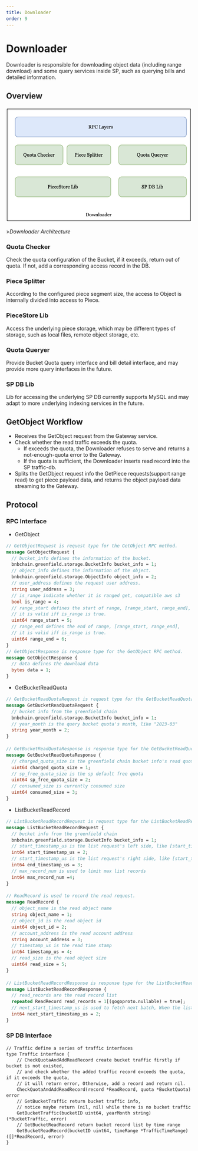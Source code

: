 ```yaml
---
title: Downloader
order: 9
---
```


# Downloader
Downloader is responsible for downloading object data (including range download) and some query services
inside SP, such as querying bills and detailed information.

## Overview
![](../../../../static/asset/06-SP-Downloader.jpg)

<div style={{textAlign:'center'}}>><i>Downloader Architecture</i></div>

### Quota Checker
Check the quota configuration of the Bucket, if it exceeds, return out of quota. If not, 
add a corresponding access record in the DB.

### Piece Splitter
According to the configured piece segment size, the access to Object is internally divided into access to Piece.

### PieceStore Lib
Access the underlying piece storage, which may be different types of storage, such as local files, 
remote object storage, etc.

### Quota Queryer
Provide Bucket Quota query interface and bill detail interface, and may provide more query interfaces in the future.

### SP DB Lib
Lib for accessing the underlying SP DB currently supports MySQL and may adapt to more underlying indexing services in the future.

## GetObject Workflow
* Receives the GetObject request from the Gateway service.
* Check whether the read traffic exceeds the quota.
    * If exceeds the quota, the Downloader refuses to serve and returns a not-enough-quota error to the Gateway.
    * If the quota is sufficient, the Downloader inserts read record into the SP traffic-db.
* Splits the GetObject request info the GetPiece requests(support range read) to get piece payload data, 
and returns the object payload data streaming to the Gateway.

## Protocol
### RPC Interface
* GetObject
```protobuf
// GetObjectRequest is request type for the GetObject RPC method.
message GetObjectRequest {
  // bucket_info defines the information of the bucket.
  bnbchain.greenfield.storage.BucketInfo bucket_info = 1;
  // object_info defines the information of the object.
  bnbchain.greenfield.storage.ObjectInfo object_info = 2;
  // user_address defines the request user address.
  string user_address = 3;
  // is_range indicate whether it is ranged get, compatible aws s3
  bool is_range = 4;
  // range_start defines the start of range, [range_start, range_end],
  // it is valid iff is_range is true.
  uint64 range_start = 5;
  // range_end defines the end of range, [range_start, range_end],
  // it is valid iff is_range is true.
  uint64 range_end = 6;
}
// GetObjectResponse is response type for the GetObject RPC method.
message GetObjectResponse {
  // data defines the download data
  bytes data = 1;
}
```
* GetBucketReadQuota
```protobuf
// GetBucketReadQuotaRequest is request type for the GetBucketReadQuota RPC method.
message GetBucketReadQuotaRequest {
  // bucket info from the greenfield chain
  bnbchain.greenfield.storage.BucketInfo bucket_info = 1;
  // year_month is the query bucket quota's month, like "2023-03"
  string year_month = 2;
}

// GetBucketReadQuotaResponse is response type for the GetBucketReadQuota RPC method.
message GetBucketReadQuotaResponse {
  // charged_quota_size is the greenfield chain bucket info's read quota size
  uint64 charged_quota_size = 1;
  // sp_free_quota_size is the sp default free quota
  uint64 sp_free_quota_size = 2;
  // consumed_size is currently consumed size
  uint64 consumed_size = 3;
}
```
* ListBucketReadRecord
```protobuf
// ListBucketReadRecordRequest is request type for the ListBucketReadRecord RPC method.
message ListBucketReadRecordRequest {
  // bucket info from the greenfield chain
  bnbchain.greenfield.storage.BucketInfo bucket_info = 1;
  // start_timestamp_us is the list request's left side, like [start_timestamp_us, end_timestamp_us)
  int64 start_timestamp_us = 2;
  // start_timestamp_us is the list request's right side, like [start_timestamp_us, end_timestamp_us)
  int64 end_timestamp_us = 3;
  // max_record_num is used to limit max list records
  int64 max_record_num =4;
}

// ReadRecord is used to record the read request.
message ReadRecord {
  // object_name is the read object name
  string object_name = 1;
  // object_id is the read object id
  uint64 object_id = 2;
  // account_address is the read account address
  string account_address = 3;
  // timestamp_us is the read time stamp
  int64 timestamp_us = 4;
  // read_size is the read object size
  uint64 read_size = 5;
}

// ListBucketReadRecordResponse is response type for the ListBucketReadRecord RPC method.
message ListBucketReadRecordResponse {
  // read_records are the read record list
  repeated ReadRecord read_records = 1[(gogoproto.nullable) = true];
  // next_start_timestamp_us is used to fetch next batch, When the list is completed, it is 0.
  int64 next_start_timestamp_us = 2;
}
```
### SP DB Interface
```golang
// Traffic define a series of traffic interfaces
type Traffic interface {
    // CheckQuotaAndAddReadRecord create bucket traffic firstly if bucket is not existed,
    // and check whether the added traffic record exceeds the quota, if it exceeds the quota,
    // it will return error, Otherwise, add a record and return nil.
    CheckQuotaAndAddReadRecord(record *ReadRecord, quota *BucketQuota) error
    // GetBucketTraffic return bucket traffic info,
    // notice maybe return (nil, nil) while there is no bucket traffic
    GetBucketTraffic(bucketID uint64, yearMonth string) (*BucketTraffic, error)
    // GetBucketReadRecord return bucket record list by time range
    GetBucketReadRecord(bucketID uint64, timeRange *TrafficTimeRange) ([]*ReadRecord, error)
}
```

